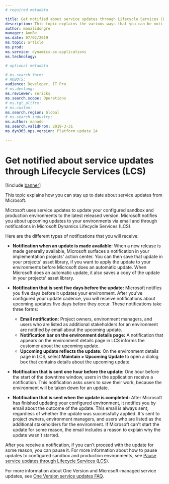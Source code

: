 ```yaml
---
# required metadata

title: Get notified about service updates through Lifecycle Services (LCS)
description: This topic explains the various ways that you can be notified about service updates to your environments.
author: manalidongre
manager: AnnBe
ms.date: 07/02/2019
ms.topic: article
ms.prod: 
ms.service: dynamics-ax-applications
ms.technology: 

# optional metadata

# ms.search.form: 
# ROBOTS: 
audience: Developer, IT Pro
# ms.devlang: 
ms.reviewer: sericks
ms.search.scope: Operations
# ms.tgt_pltfrm: 
# ms.custom:
ms.search.region: Global
# ms.search.industry: 
ms.author: manado
ms.search.validFrom: 2019-3-31 
ms.dyn365.ops.version: Platform update 24 

---
```


# Get notified about service updates through Lifecycle Services (LCS)

[!include [banner](../includes/banner.md)]

This topic explains how you can stay up to date about service updates from Microsoft.

Microsoft uses service updates to update your configured sandbox and production environments to the latest released version. Microsoft notifies you about upcoming updates to your environments via email and through notifications in Microsoft Dynamics Lifecycle Services (LCS).

Here are the different types of notifications that you will receive:

- **Notification when an update is made available:** When a new release is made generally available, Microsoft surfaces a notification in your implementation projects' action center. You can then save that update in your projects' asset library, if you want to apply the update to your environments before Microsoft does an automatic update. When Microsoft does an automatic update, it also saves a copy of the update in your projects' asset library. 
- **Notification that is sent five days before the update:** Microsoft notifies you five days before it updates your environment. After you've configured your update cadence, you will receive notifications about upcoming updates five days before they occur. These notifications take three forms:

    - **Email notification:** Project owners, environment managers, and users who are listed as additional stakeholders for an environment are notified by email about the upcoming update.
    - **Notification bar on the environment details page:** A notification that appears on the environment details page in LCS informs the customer about the upcoming update.
    - **Upcoming update reflects the update:** On the environment details page in LCS, select **Maintain &gt; Upcoming Update** to open a dialog box that contains details about the upcoming update.

- **Notification that is sent one hour before the update:** One hour before the start of the downtime window, users in the application receive a notification. This notification asks users to save their work, because the environment will be taken down for an update.
- **Notification that is sent when the update is completed:** After Microsoft has finished updating your configured environment, it notifies you by email about the outcome of the update. This email is always sent, regardless of whether the update was successfully applied. It's sent to project owners, environment managers, and users who are listed as the additional stakeholders for the environment. If Microsoft can't start the update for some reason, the email includes a reason to explain why the update wasn't started.

After you receive a notification, if you can't proceed with the update for some reason, you can pause it. For more information about how to pause updates to configured sandbox and production environments, see [Pause service updates through Lifecycle Services (LCS)](pause-service-updates.md).

For more information about One Version and Microsoft-managed service updates, see [One Version service updates FAQ](../../fin-and-ops/get-started/one-version.md).
